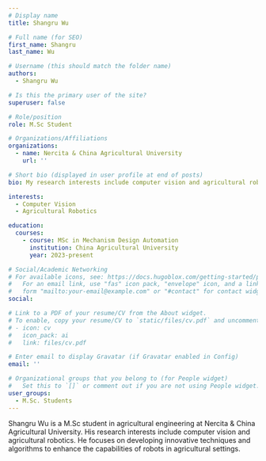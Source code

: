 ```yaml
---
# Display name
title: Shangru Wu

# Full name (for SEO)
first_name: Shangru
last_name: Wu

# Username (this should match the folder name)
authors:
  - Shangru Wu

# Is this the primary user of the site?
superuser: false

# Role/position
role: M.Sc Student

# Organizations/Affiliations
organizations:
  - name: Nercita & China Agricultural University
    url: ''

# Short bio (displayed in user profile at end of posts)
bio: My research interests include computer vision and agricultural robotics.

interests:
  - Computer Vision
  - Agricultural Robotics

education:
  courses:
    - course: MSc in Mechanism Design Automation
      institution: China Agricultural University
      year: 2023-present

# Social/Academic Networking
# For available icons, see: https://docs.hugoblox.com/getting-started/page-builder/#icons
#   For an email link, use "fas" icon pack, "envelope" icon, and a link in the
#   form "mailto:your-email@example.com" or "#contact" for contact widget.
social:

# Link to a PDF of your resume/CV from the About widget.
# To enable, copy your resume/CV to `static/files/cv.pdf` and uncomment the lines below.
# - icon: cv
#   icon_pack: ai
#   link: files/cv.pdf

# Enter email to display Gravatar (if Gravatar enabled in Config)
email: ''

# Organizational groups that you belong to (for People widget)
#   Set this to `[]` or comment out if you are not using People widget.
user_groups:
  - M.Sc. Students
---
```


Shangru Wu is a M.Sc student in agricultural engineering at Nercita & China Agricultural University. His research interests include computer vision and agricultural robotics. He focuses on developing innovative techniques and algorithms to enhance the capabilities of robots in agricultural settings.